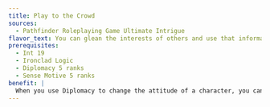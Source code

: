 ```yaml
---
title: Play to the Crowd
sources:
  - Pathfinder Roleplaying Game Ultimate Intrigue
flavor_text: You can glean the interests of others and use that information to strengthen your rhetoric.
prerequisites:
  - Int 19
  - Ironclad Logic
  - Diplomacy 5 ranks
  - Sense Motive 5 ranks
benefit: |
  When you use Diplomacy to change the attitude of a character, you can first attempt a Sense Motive check against that NPC to get a hunch to determine whether the character is under the influence of an enchantment, to use Sense Assumptions, or to determine biases for a [verbal duel](/systems/verbal-duels/). If you succeed at the Sense Motive check, you gain a +2 bonus on the Diplomacy check, and if you learned any biases for a verbal duel, you learn one additional bias of your choice. You do not worsen an NPC's attitude if you fail a Diplomacy check by 5 or more.
---
```


